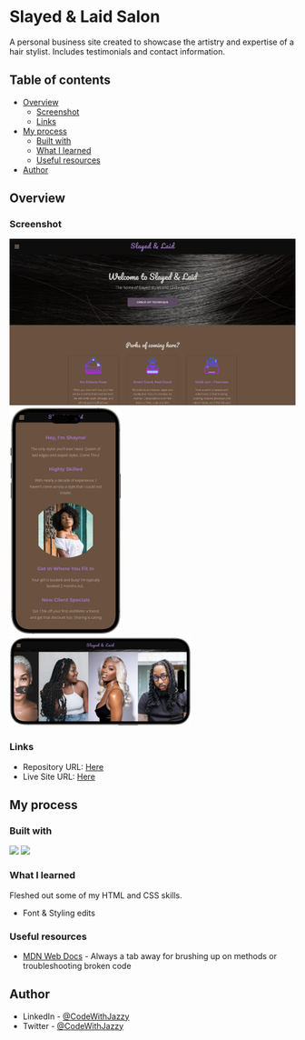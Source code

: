 
# Slayed & Laid Salon

A personal business site created to showcase the artistry and expertise of a hair stylist. Includes testimonials and contact information. 


## Table of contents

- [Overview](#overview)
  - [Screenshot](#screenshot)
  - [Links](#links)
- [My process](#my-process)
  - [Built with](#built-with)
  - [What I learned](#what-i-learned)
  - [Useful resources](#useful-resources)
- [Author](#author)

## Overview

### Screenshot
![](screenshot.png)
![](mobile-portrait.png)
![](mobile-landscape.png)

### Links

- Repository URL: [Here](https://github.com/codewithjazzy/SlayedAndLaidSalon)
- Live Site URL: [Here](https://slayedandlaid.netlify.app/)

## My process

### Built with

<p float="left">
  <img src="https://img.shields.io/badge/HTML5-E34F26?style=for-the-badge&logo=html5&logoColor=white" />
  <img src="https://img.shields.io/badge/CSS3-1572B6?style=for-the-badge&logo=css3&logoColor=white" /> 
</p>


### What I learned


Fleshed out some of my HTML and CSS skills.

- Font & Styling edits


### Useful resources

- [MDN Web Docs](https://developer.mozilla.org/en-US/) - Always a tab away for brushing up on methods or troubleshooting broken code

## Author
- LinkedIn - [@CodeWithJazzy](www.linkedin.com/in/codewithjazzy)
- Twitter - [@CodeWithJazzy](https://twitter.com/CodeWithJazzy)